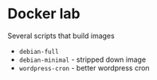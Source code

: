 # Docker lab
Several scripts that build images

* `debian-full`
* `debian-minimal` - stripped down image
* `wordpress-cron` - better wordpress cron
